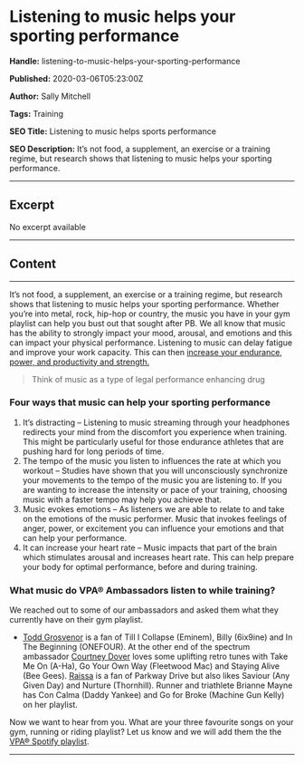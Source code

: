# Listening to music helps your sporting performance

**Handle:** listening-to-music-helps-your-sporting-performance

**Published:** 2020-03-06T05:23:00Z

**Author:** Sally Mitchell

**Tags:** Training

**SEO Title:** Listening to music helps sports performance

**SEO Description:** It’s not food, a supplement, an exercise or a training regime, but research shows that listening to music helps your sporting performance.

---

## Excerpt

No excerpt available

---

## Content

---

It’s not food, a supplement, an exercise or a training regime, but research shows that listening to music helps your sporting performance. Whether you’re into metal, rock, hip-hop or country, the music you have in your gym playlist can help you bust out that sought after PB. We all know that music has the ability to strongly impact your mood, arousal, and emotions and this can impact your physical performance. Listening to music can delay fatigue and improve your work capacity. This can then [increase your endurance, power, and productivity and strength.](https://www.ncbi.nlm.nih.gov/pmc/articles/PMC3339578/)

> Think of music as a type of legal performance enhancing drug

### Four ways that music can help your sporting performance

1. It’s distracting – Listening to music streaming through your headphones redirects your mind from the discomfort you experience when training. This might be particularly useful for those endurance athletes that are pushing hard for long periods of time.
2. The tempo of the music you listen to influences the rate at which you workout – Studies have shown that you will unconsciously synchronize your movements to the tempo of the music you are listening to. If you are wanting to increase the intensity or pace of your training, choosing music with a faster tempo may help you achieve that.
3. Music evokes emotions – As listeners we are able to relate to and take on the emotions of the music performer. Music that invokes feelings of anger, power, or excitement you can influence your emotions and that can help your performance.
4. It can increase your heart rate – Music impacts that part of the brain which stimulates arousal and increases heart rate. This can help prepare your body for optimal performance, before and during training.

### What music do VPA® Ambassadors listen to while training?

We reached out to some of our ambassadors and asked them what they currently have on their gym playlist.

- [Todd Grosvenor](https://www.instagram.com/toddiegee/) is a fan of Till I Collapse (Eminem), Billy (6ix9ine) and In The Beginning (ONEFOUR). At the other end of the spectrum ambassador [Courtney Dover](https://www.instagram.com/barbellsandburgerss/) loves some uplifting retro tunes with Take Me On (A-Ha), Go Your Own Way (Fleetwood Mac) and Staying Alive (Bee Gees). [Raissa](https://www.instagram.com/coach.rai.strongwoman/) is a fan of Parkway Drive but also likes Saviour (Any Given Day) and Nurture (Thornhill). Runner and triathlete Brianne Mayne has Con Calma (Daddy Yankee) and Go for Broke (Machine Gun Kelly) on her playlist.

Now we want to hear from you. What are your three favourite songs on your gym, running or riding playlist? Let us know and we will add them the the [VPA® Spotify playlist](https://open.spotify.com/playlist/4wMtOPtABWBSboR5Iu0ImZ?si=k5a6SadQQouQ95z3PV4EoQ).

---

